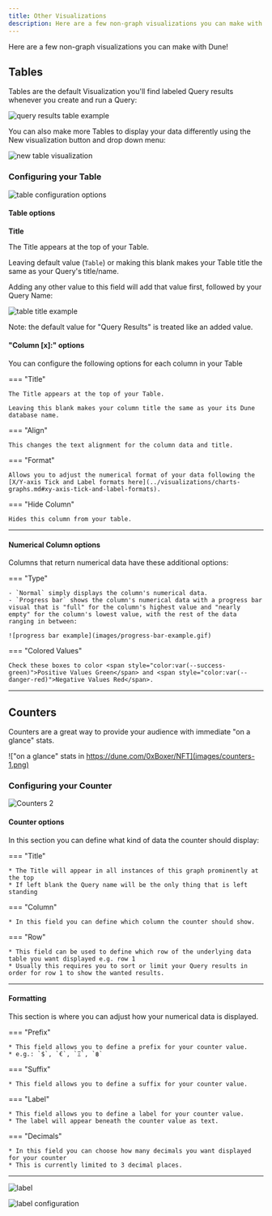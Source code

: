 ```yaml
---
title: Other Visualizations
description: Here are a few non-graph visualizations you can make with Dune!
---
```


Here are a few non-graph visualizations you can make with Dune!

## Tables

Tables are the default Visualization you'll find labeled <span class="fk-btn-4">Query results</span> whenever you create and run a Query:

![query results table example](images/query-results-table-example.png)

You can also make more Tables to display your data differently using the <span class="fk-btn-2">New visualization</span> button and drop down menu:

![new table visualization](images/new-table-visualization.png)

### Configuring your Table

![table configuration options](images/table-configuration-options.png)

#### Table options

**Title**

The Title appears at the top of your Table.

Leaving default value (`Table`) or making this blank makes your Table title the same as your Query's title/name.

Adding any other value to this field will add that value first, followed by your Query Name:

![table title example](images/table-title-example.png)

Note: the default value for "Query Results" is treated like an added value.

#### "Column [x]:" options

You can configure the following options for each column in your Table

=== "Title"

    The Title appears at the top of your Table.

    Leaving this blank makes your column title the same as your its Dune database name.

=== "Align"

    This changes the text alignment for the column data and title.

=== "Format"

    Allows you to adjust the numerical format of your data following the [X/Y-axis Tick and Label formats here](../visualizations/charts-graphs.md#xy-axis-tick-and-label-formats).

=== "Hide Column"

    Hides this column from your table.

***

#### Numerical Column options

Columns that return numerical data have these additional options:

=== "Type"

    - `Normal` simply displays the column's numerical data.
    - `Progress bar` shows the column's numerical data with a progress bar visual that is "full" for the column's highest value and "nearly empty" for the column's lowest value, with the rest of the data ranging in between:

    ![progress bar example](images/progress-bar-example.gif)

=== "Colored Values"

    Check these boxes to color <span style="color:var(--success-green)">Positive Values Green</span> and <span style="color:var(--danger-red)">Negative Values Red</span>.

***

## Counters

Counters are a great way to provide your audience with immediate "on a glance" stats.

!["on a glance" stats in https://dune.com/0xBoxer/NFT](images/counters-1.png)

### Configuring your Counter

![Counters 2](images/counters-2.png)

#### Counter options

In this section you can define what kind of data the counter should display:

=== "Title"

    * The Title will appear in all instances of this graph prominently at the top
    * If left blank the Query name will be the only thing that is left standing

=== "Column"

    * In this field you can define which column the counter should show.

=== "Row"

    * This field can be used to define which row of the underlying data table you want displayed e.g. row 1
    * Usually this requires you to sort or limit your Query results in order for row 1 to show the wanted results.

***

#### Formatting

This section is where you can adjust how your numerical data is displayed.

=== "Prefix"

    * This field allows you to define a prefix for your counter value.
    * e.g.: `$`, `€`, `Ξ`, `฿`

=== "Suffix"

    * This field allows you to define a suffix for your counter value.

=== "Label"

    * This field allows you to define a label for your counter value.
    * The label will appear beneath the counter value as text.

=== "Decimals"

    * In this field you can choose how many decimals you want displayed for your counter
    * This is currently limited to 3 decimal places.

***

![label](images/counters-label-1.png)

![label configuration](images/counters-label-2.png)
